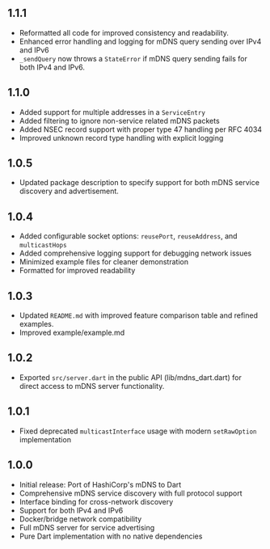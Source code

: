 ## 1.1.1
- Reformatted all code for improved consistency and readability.
- Enhanced error handling and logging for mDNS query sending over IPv4 and IPv6
- `_sendQuery` now throws a `StateError` if mDNS query sending fails for both IPv4 and IPv6.

## 1.1.0

- Added support for multiple addresses in a `ServiceEntry`
- Added filtering to ignore non-service related mDNS packets
- Added NSEC record support with proper type 47 handling per RFC 4034
- Improved unknown record type handling with explicit logging

## 1.0.5

- Updated package description to specify support for both mDNS service discovery and advertisement.

## 1.0.4

- Added configurable socket options: `reusePort`, `reuseAddress`, and `multicastHops`
- Added comprehensive logging support for debugging network issues
- Minimized example files for cleaner demonstration
- Formatted for improved readability

## 1.0.3

- Updated `README.md` with improved feature comparison table and refined examples.
- Improved example/example.md

## 1.0.2

- Exported `src/server.dart` in the public API (lib/mdns_dart.dart) for direct access to mDNS server functionality.

## 1.0.1

- Fixed deprecated `multicastInterface` usage with modern `setRawOption` implementation

## 1.0.0

- Initial release: Port of HashiCorp's mDNS to Dart
- Comprehensive mDNS service discovery with full protocol support
- Interface binding for cross-network discovery 
- Support for both IPv4 and IPv6
- Docker/bridge network compatibility
- Full mDNS server for service advertising
- Pure Dart implementation with no native dependencies

